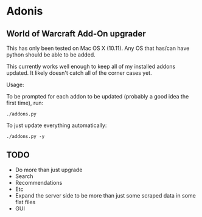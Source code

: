 # Adonis

## World of Warcraft Add-On upgrader

This has only been tested on Mac OS X (10.11). Any OS that has/can have python should be able to be added.

This currently works well enough to keep all of my installed addons updated.
It likely doesn't catch all of the corner cases yet.

Usage:

To be prompted for each addon to be updated (probably a good idea the first time), run:

`./addons.py`

To just update everything automatically:

`./addons.py -y`

## TODO

* Do more than just upgrade
 * Search
 * Recommendations
 * Etc
* Expand the server side to be more than just some scraped data in some flat files
* GUI
